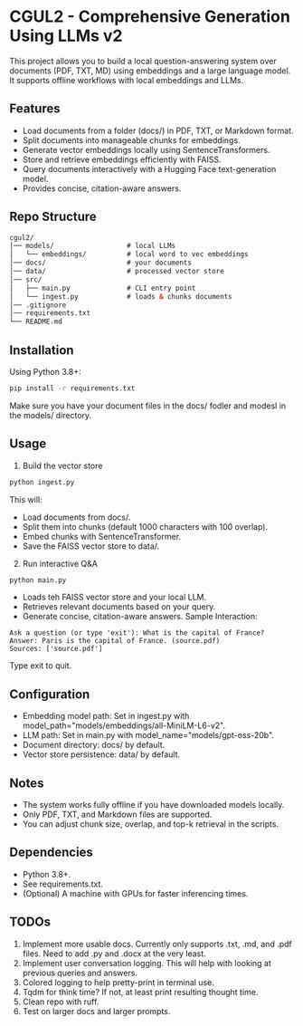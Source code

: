 # CGUL2 - Comprehensive Generation Using LLMs v2

This project allows you to build a local question-answering system over documents (PDF, TXT, MD) using embeddings and a large language model. It supports offline workflows with local embeddings and LLMs.

## Features

- Load documents from a folder (docs/) in PDF, TXT, or Markdown format.
- Split documents into manageable chunks for embeddings.
- Generate vector embeddings locally using SentenceTransformers.
- Store and retrieve embeddings efficiently with FAISS.
- Query documents interactively with a Hugging Face text-generation model.
- Provides concise, citation-aware answers.

## Repo Structure
```html
cgul2/
│── models/                  # local LLMs
│   └── embeddings/          # local word to vec embeddings
│── docs/                    # your documents
│── data/                    # processed vector store
│── src/
│   ├── main.py              # CLI entry point
│   └── ingest.py            # loads & chunks documents
│── .gitignore
│── requirements.txt
└── README.md
```

## Installation

Using Python 3.8+:
```bash
pip install -r requirements.txt
```
Make sure you have your document files in the docs/ fodler and modesl in the models/ directory.

## Usage

1. Build the vector store
```bash
python ingest.py
```
This will:
- Load documents from docs/.
- Split them into chunks (default 1000 characters with 100 overlap).
- Embed chunks with SentenceTransformer.
- Save the FAISS vector store to data/.
2. Run interactive Q&A
```bash
python main.py
```
- Loads teh FAISS vector store and your local LLM.
- Retrieves relevant documents based on your query.
- Generate concise, citation-aware answers.
Sample Interaction:
```
Ask a question (or type 'exit'): What is the capital of France?
Answer: Paris is the capital of France. (source.pdf)
Sources: ['source.pdf']
```
Type exit to quit.

## Configuration

- Embedding model path: Set in ingest.py with model_path="models/embeddings/all-MiniLM-L6-v2".
- LLM path: Set in main.py with model_name="models/gpt-oss-20b".
- Document directory: docs/ by default.
- Vector store persistence: data/ by default.

## Notes

- The system works fully offline if you have downloaded models locally.
- Only PDF, TXT, and Markdown files are supported.
- You can adjust chunk size, overlap, and top-k retrieval in the scripts.

## Dependencies

- Python 3.8+.
- See requirements.txt.
- (Optional) A machine with GPUs for faster inferencing times.

## TODOs
1. Implement more usable docs. Currently only supports .txt, .md, and .pdf files. Need to add .py and .docx at the very least.
2. Implement user conversation logging. This will help with looking at previous queries and answers.
3. Colored logging to help pretty-print in terminal use.
4. Tqdm for think time? If not, at least print resulting thought time.
5. Clean repo with ruff.
6. Test on larger docs and larger prompts.

